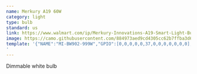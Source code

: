 ```yaml
---
name: Merkury A19 60W
category: light
type: bulb
standard: us
link: https://www.walmart.com/ip/Merkury-Innovations-A19-Smart-Light-Bulb-60W-Dimmable-White-LED-1-Pack/512088827
image: https://camo.githubusercontent.com/884973aed9cd4305cc62b7ffba3d67ad7e917d4c/68747470733a2f2f692e706f7374696d672e63632f676b4a667a7971772f4d492d42573932322d3939392d572e6a7067
template: '{"NAME":"MI-BW902-999W","GPIO":[0,0,0,0,0,37,0,0,0,0,0,0,0],"FLAG":0,"BASE":18}
'
---
```


Dimmable white bulb

